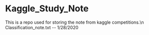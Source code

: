 # Kaggle_Study_Note
This is a repo used for storing the note from kaggle competitions.\n
Classification_note.txt -- 1/28/2020 
